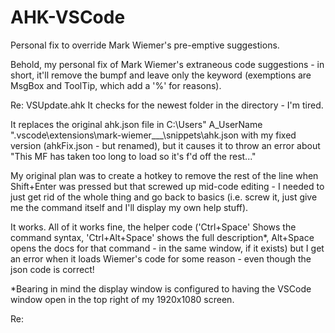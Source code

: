 # AHK-VSCode
Personal fix to override Mark Wiemer's pre-emptive suggestions.

Behold, my personal fix of Mark Wiemer's extraneous code suggestions - in short, it'll remove the bumpf and leave only the keyword (exemptions are MsgBox and ToolTip, which add a '%' for reasons).

Re: VSUpdate.ahk
It checks for the newest folder in the directory - I'm tired.


It replaces the original ahk.json file in C:\Users\" A_UserName "\.vscode\extensions\mark-wiemer___\snippets\ahk.json with my fixed version (ahkFix.json - but renamed), but it causes it to throw an error about "This MF has taken too long to load so it's f'd off the rest..."

My original plan was to create a hotkey to remove the rest of the line when Shift+Enter was pressed but that screwed up mid-code editing - I needed to just get rid of the whole thing and go back to basics (i.e. screw it, just give me the command itself and I'll display my own help stuff).

It works. All of it works fine, the helper code ('Ctrl+Space' Shows the command syntax, 'Ctrl+Alt+Space' shows the full description*, Alt+Space opens the docs for that command - in the same window, if it exists) but I get an error when it loads Wiemer's code for some reason - even though the json code is correct!

*Bearing in mind the display window is configured to having the VSCode window open in the top right of my 1920x1080 screen.

Re: 

